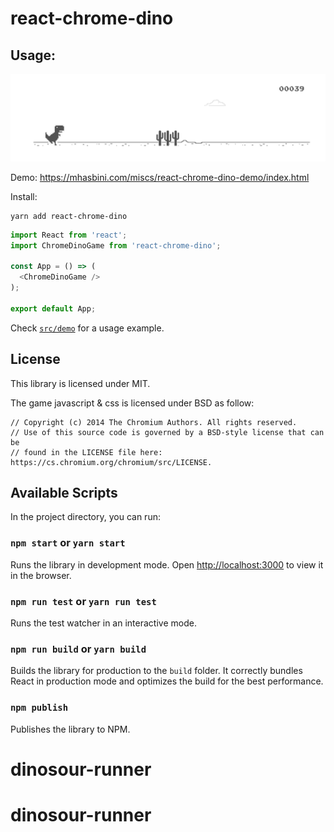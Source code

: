 # react-chrome-dino

## Usage:

![](screenshots/screenshot.png)

Demo: https://mhasbini.com/miscs/react-chrome-dino-demo/index.html

Install:

```
yarn add react-chrome-dino
```

```js
import React from 'react';
import ChromeDinoGame from 'react-chrome-dino';

const App = () => (
  <ChromeDinoGame />
);

export default App;
```

Check [`src/demo`](src/demo) for a usage example.

## License

This library is licensed under MIT.

The game javascript & css is licensed under BSD as follow:

```
// Copyright (c) 2014 The Chromium Authors. All rights reserved.
// Use of this source code is governed by a BSD-style license that can be
// found in the LICENSE file here: https://cs.chromium.org/chromium/src/LICENSE. 
```

## Available Scripts

In the project directory, you can run:

### `npm start` or `yarn start`

Runs the library in development mode. Open [http://localhost:3000](http://localhost:3000) to view it in the browser.

### `npm run test` or `yarn run test`

Runs the test watcher in an interactive mode.

### `npm run build` or `yarn build`

Builds the library for production to the `build` folder.
It correctly bundles React in production mode and optimizes the build for the best performance.

### `npm publish`

Publishes the library to NPM.
# dinosour-runner
# dinosour-runner
